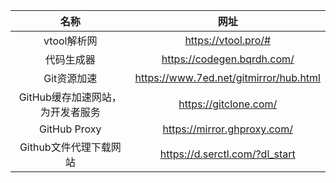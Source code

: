 |         名称          |                   网址                   |
|:-------------------:|:--------------------------------------:|
|      vtool解析网       |          https://vtool.pro/#           |
|        代码生成器        |       https://codegen.bqrdh.com/       |
|       Git资源加速       | https://www.7ed.net/gitmirror/hub.html |
| GitHub缓存加速网站，为开发者服务 |         https://gitclone.com/          |
|    GitHub Proxy     |      https://mirror.ghproxy.com/       |
|   Github文件代理下载网站    |     https://d.serctl.com/?dl_start     |


